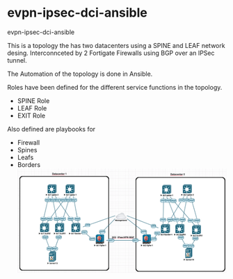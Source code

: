 # evpn-ipsec-dci-ansible
evpn-ipsec-dci-ansible

This is a topology the has two datacenters using a SPINE and LEAF network desing.
Interconnceted by 2 Fortigate Firewalls using BGP over an IPSec tunnel.

The Automation of the topology is done in Ansible.

Roles have been defined for the different service functions in the topology.
- SPINE Role
- LEAF Role
- EXIT Role

Also defined are playbooks for
- Firewall
- Spines
- Leafs
- Borders
![EVPN DCI FGT Topology](evpn-dci-ftg.png)
